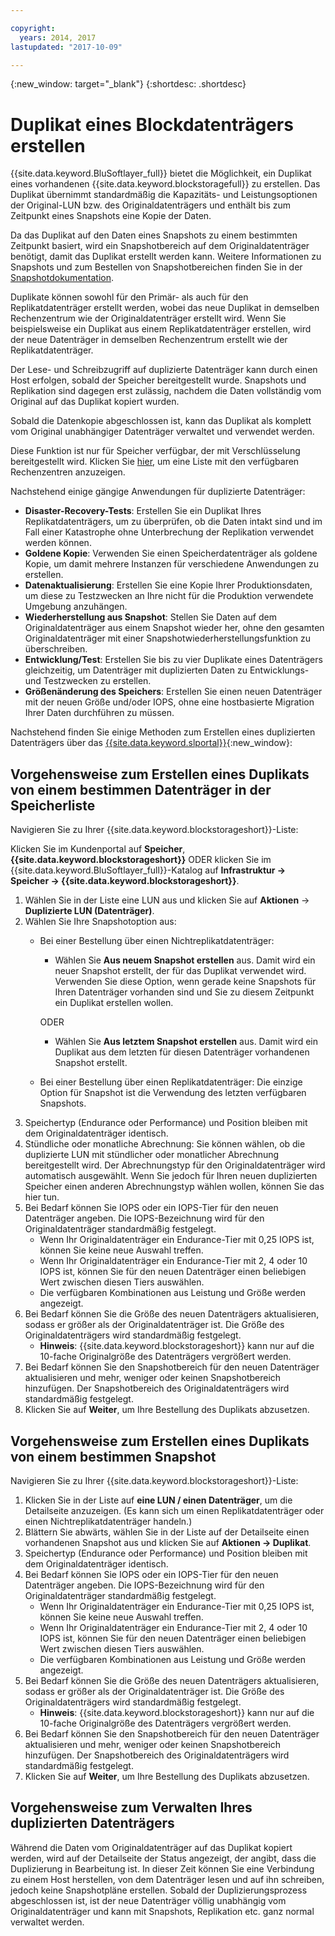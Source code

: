 ```yaml
---

copyright:
  years: 2014, 2017
lastupdated: "2017-10-09"

---
```

{:new_window: target="_blank"}
{:shortdesc: .shortdesc}

# Duplikat eines Blockdatenträgers erstellen

{{site.data.keyword.BluSoftlayer_full}} bietet die Möglichkeit, ein Duplikat eines vorhandenen {{site.data.keyword.blockstoragefull}} zu erstellen. Das Duplikat übernimmt standardmäßig die Kapazitäts- und Leistungsoptionen der Original-LUN bzw. des Originaldatenträgers und enthält bis zum Zeitpunkt eines Snapshots eine Kopie der Daten.   

Da das Duplikat auf den Daten eines Snapshots zu einem bestimmten Zeitpunkt basiert, wird ein Snapshotbereich auf dem Originaldatenträger benötigt, damit das Duplikat erstellt werden kann. Weitere Informationen zu Snapshots und zum Bestellen von Snapshotbereichen finden Sie in der [Snapshotdokumentation](snapshots.html).  

Duplikate können sowohl für den Primär- als auch für den Replikatdatenträger erstellt werden, wobei das neue Duplikat in demselben Rechenzentrum wie der Originaldatenträger erstellt wird. Wenn Sie beispielsweise ein Duplikat aus einem Replikatdatenträger erstellen, wird der neue Datenträger in demselben Rechenzentrum erstellt wie der Replikatdatenträger.    

Der Lese- und Schreibzugriff auf duplizierte Datenträger kann durch einen Host erfolgen, sobald der Speicher bereitgestellt wurde. Snapshots und Replikation sind dagegen erst zulässig, nachdem die Daten vollständig vom Original auf das Duplikat kopiert wurden. 

Sobald die Datenkopie abgeschlossen ist, kann das Duplikat als komplett vom Original unabhängiger Datenträger verwaltet und verwendet werden. 

Diese Funktion ist nur für Speicher verfügbar, der mit Verschlüsselung bereitgestellt wird. Klicken Sie [hier](new-ibm-block-and-file-storage-location-and-features.html), um eine Liste mit den verfügbaren Rechenzentren anzuzeigen. 

Nachstehend einige gängige Anwendungen für duplizierte Datenträger:
- **Disaster-Recovery-Tests**: Erstellen Sie ein Duplikat Ihres Replikatdatenträgers, um zu überprüfen, ob die Daten intakt sind und im Fall einer Katastrophe ohne Unterbrechung der Replikation verwendet werden können. 
- **Goldene Kopie**: Verwenden Sie einen Speicherdatenträger als goldene Kopie, um damit mehrere Instanzen für verschiedene Anwendungen zu erstellen. 
- **Datenaktualisierung**: Erstellen Sie eine Kopie Ihrer Produktionsdaten, um diese zu Testzwecken an Ihre nicht für die Produktion verwendete Umgebung anzuhängen. 
- **Wiederherstellung aus Snapshot**: Stellen Sie Daten auf dem Originaldatenträger aus einem Snapshot wieder her, ohne den gesamten Originaldatenträger mit einer Snapshotwiederherstellungsfunktion zu überschreiben. 
- **Entwicklung/Test**: Erstellen Sie bis zu vier Duplikate eines Datenträgers gleichzeitig, um Datenträger mit duplizierten Daten zu Entwicklungs- und Testzwecken zu erstellen. 
- **Größenänderung des Speichers**: Erstellen Sie einen neuen Datenträger mit der neuen Größe und/oder IOPS, ohne eine hostbasierte Migration Ihrer Daten durchführen zu müssen.  
	

Nachstehend finden Sie einige Methoden zum Erstellen eines duplizierten Datenträgers über das [{{site.data.keyword.slportal}}](https://control.softlayer.com/){:new_window}: 

## Vorgehensweise zum Erstellen eines Duplikats von einem bestimmen Datenträger in der Speicherliste

Navigieren Sie zu Ihrer {{site.data.keyword.blockstorageshort}}-Liste:

Klicken Sie im Kundenportal auf **Speicher**, **{{site.data.keyword.blockstorageshort}}** ODER klicken Sie im {{site.data.keyword.BluSoftlayer_full}}-Katalog auf **Infrastruktur -> Speicher -> {{site.data.keyword.blockstorageshort}}**. 


1. Wählen Sie in der Liste eine LUN aus und klicken Sie auf **Aktionen** -> **Duplizierte LUN (Datenträger)**. 
2. Wählen Sie Ihre Snapshotoption aus: 
    - Bei einer Bestellung über einen Nichtreplikatdatenträger:
      - Wählen Sie **Aus neuem Snapshot erstellen** aus. Damit wird ein neuer Snapshot erstellt, der für das Duplikat verwendet wird. Verwenden Sie diese Option, wenn gerade keine Snapshots für Ihren Datenträger vorhanden sind und Sie zu diesem Zeitpunkt ein Duplikat erstellen wollen.
    
      ODER
      - Wählen Sie **Aus letztem Snapshot erstellen** aus. Damit wird ein Duplikat aus dem letzten für diesen Datenträger vorhandenen Snapshot erstellt. 
    - Bei einer Bestellung über einen Replikatdatenträger: Die einzige Option für Snapshot ist die Verwendung des letzten verfügbaren Snapshots. 
3. Speichertyp (Endurance oder Performance) und Position bleiben mit dem Originaldatenträger identisch.
4. Stündliche oder monatliche Abrechnung: Sie können wählen, ob die duplizierte LUN mit stündlicher oder monatlicher Abrechnung bereitgestellt wird. Der Abrechnungstyp für den Originaldatenträger wird automatisch ausgewählt. Wenn Sie jedoch für Ihren neuen duplizierten Speicher einen anderen Abrechnungstyp wählen wollen, können Sie das hier tun. 
5. Bei Bedarf können Sie IOPS oder ein IOPS-Tier für den neuen Datenträger angeben. Die IOPS-Bezeichnung wird für den Originaldatenträger standardmäßig festgelegt. 
    - Wenn Ihr Originaldatenträger ein Endurance-Tier mit 0,25 IOPS ist, können Sie keine neue Auswahl treffen. 
    - Wenn Ihr Originaldatenträger ein Endurance-Tier mit 2, 4 oder 10 IOPS ist, können Sie für den neuen Datenträger einen beliebigen Wert zwischen diesen Tiers auswählen. 
    - Die verfügbaren Kombinationen aus Leistung und Größe werden angezeigt. 
6. Bei Bedarf können Sie die Größe des neuen Datenträgers aktualisieren, sodass er größer als der Originaldatenträger ist. Die Größe des Originaldatenträgers wird standardmäßig festgelegt. 
    - **Hinweis**: {{site.data.keyword.blockstorageshort}} kann nur auf die 10-fache Originalgröße des Datenträgers vergrößert werden. 
7. Bei Bedarf können Sie den Snapshotbereich für den neuen Datenträger aktualisieren und mehr, weniger oder keinen Snapshotbereich hinzufügen. Der Snapshotbereich des Originaldatenträgers wird standardmäßig festgelegt. 
8. Klicken Sie auf **Weiter**, um Ihre Bestellung des Duplikats abzusetzen. 



## Vorgehensweise zum Erstellen eines Duplikats von einem bestimmen Snapshot

Navigieren Sie zu Ihrer {{site.data.keyword.blockstorageshort}}-Liste:

1. Klicken Sie in der Liste auf **eine LUN / einen Datenträger**, um die Detailseite anzuzeigen. (Es kann sich um einen Replikatdatenträger oder einen Nichtreplikatdatenträger handeln.) 
2. Blättern Sie abwärts, wählen Sie in der Liste auf der Detailseite einen vorhandenen Snapshot aus und klicken Sie auf **Aktionen -> Duplikat**.   
3. Speichertyp (Endurance oder Performance) und Position bleiben mit dem Originaldatenträger identisch. 
4. Bei Bedarf können Sie IOPS oder ein IOPS-Tier für den neuen Datenträger angeben. Die IOPS-Bezeichnung wird für den Originaldatenträger standardmäßig festgelegt. 
    - Wenn Ihr Originaldatenträger ein Endurance-Tier mit 0,25 IOPS ist, können Sie keine neue Auswahl treffen. 
    - Wenn Ihr Originaldatenträger ein Endurance-Tier mit 2, 4 oder 10 IOPS ist, können Sie für den neuen Datenträger einen beliebigen Wert zwischen diesen Tiers auswählen. 
    - Die verfügbaren Kombinationen aus Leistung und Größe werden angezeigt. 
5. Bei Bedarf können Sie die Größe des neuen Datenträgers aktualisieren, sodass er größer als der Originaldatenträger ist. Die Größe des Originaldatenträgers wird standardmäßig festgelegt. 
    - **Hinweis**: {{site.data.keyword.blockstorageshort}} kann nur auf die 10-fache Originalgröße des Datenträgers vergrößert werden. 
6. Bei Bedarf können Sie den Snapshotbereich für den neuen Datenträger aktualisieren und mehr, weniger oder keinen Snapshotbereich hinzufügen. Der Snapshotbereich des Originaldatenträgers wird standardmäßig festgelegt. 
7. Klicken Sie auf **Weiter**, um Ihre Bestellung des Duplikats abzusetzen. 


## Vorgehensweise zum Verwalten Ihres duplizierten Datenträgers

Während die Daten vom Originaldatenträger auf das Duplikat kopiert werden, wird auf der Detailseite der Status angezeigt, der angibt, dass die Duplizierung in Bearbeitung ist. In dieser Zeit können Sie eine Verbindung zu einem Host herstellen, von dem Datenträger lesen und auf ihn schreiben, jedoch keine Snapshotpläne erstellen. Sobald der Duplizierungsprozess abgeschlossen ist, ist der neue Datenträger völlig unabhängig vom Originaldatenträger und kann mit Snapshots, Replikation etc. ganz normal verwaltet werden. 
